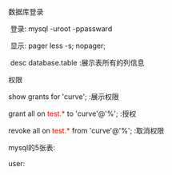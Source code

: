 数据库登录

​	登录:  mysql -uroot -ppassward

​	显示:   pager less -s;  nopager;

​	desc database.table   :展示表所有的列信息

权限

show grants for 'curve';   :展示权限

grant    all  on <font color=red>test.*</font>   to 'curve'@'%';   :授权

revoke  all on <font color=red>test.*</font>    from 'curve'@'%'; :取消权限

mysql的5张表:

user: 